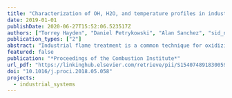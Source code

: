 ```yaml
---
title: "Characterization of OH, H2O, and temperature profiles in industrial flame treatment systems interacting with polymer films"
date: 2019-01-01
publishDate: 2020-06-27T15:52:06.523517Z
authors: ["Torrey Hayden", "Daniel Petrykowski", "Alan Sanchez", "sid_nigam", "caelan_lapointe", "jason_christopher", "nick_wimer", "Ani Upadhye", "Mark Strobel", "peter_hamlington", "greg_rieker"]
publication_types: ["2"]
abstract: "Industrial flame treatment is a common technique for oxidizing polymer films to improve adhesion and wettability. These processes are strongly influenced by flame properties such as temperature and the concentration of key combustion radicals (e.g., OH). In this work, we perform in-situ laser absorption measurements of line-of-sight averaged temperature, H2O and OH for an industrial premixed ribbon burner interacting with a chilled-roller polymer-treatment system. Measurements in the unobstructed flame exhibit profiles typical of premixed flames. The addition of a chilled roller above the flame significantly alters the temperature of the flame throughout its vertical profile and shifts the location of the maximum OH concentration above the burner. Measurements at the surface of the polymer, together with post analysis of the surface oxidation, directly verify previous numerical modeling results and surface characterization studies that suggested that the hydroxyl radical in the flame (OH) is critical to surface oxidation. This study may enable future active control of premixed burner systems to maintain desired wettability and adhesion properties of polymer films. © 2018 The Combustion Institute. Published by Elsevier Inc. All rights reserved."
featured: false
publication: "*Proceedings of the Combustion Institute*"
url_pdf: "https://linkinghub.elsevier.com/retrieve/pii/S1540748918300592"
doi: "10.1016/j.proci.2018.05.058"
projects:
  - industrial_systems
---
```


